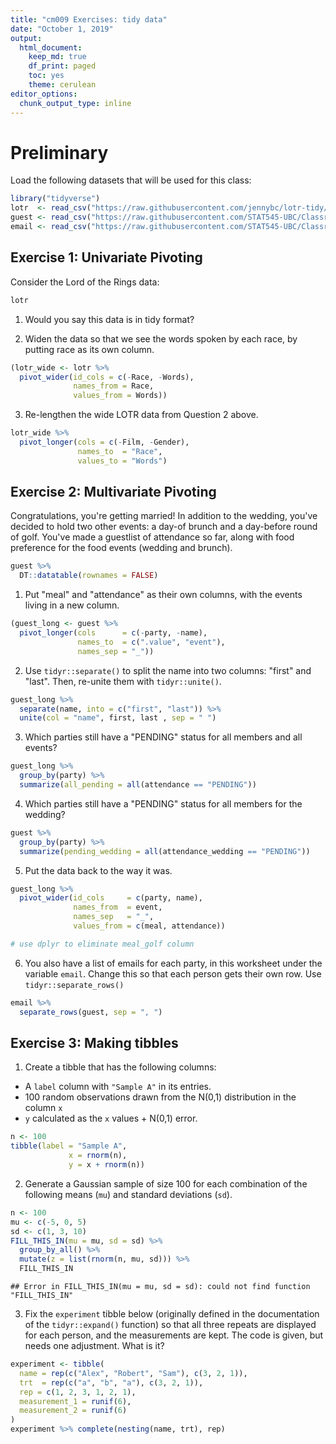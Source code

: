 ```yaml
---
title: "cm009 Exercises: tidy data"
date: "October 1, 2019"
output: 
  html_document:
    keep_md: true
    df_print: paged
    toc: yes
    theme: cerulean
editor_options: 
  chunk_output_type: inline
---
```

# Preliminary

Load the following datasets that will be used for this class:


```r
library("tidyverse")
lotr  <- read_csv("https://raw.githubusercontent.com/jennybc/lotr-tidy/master/data/lotr_tidy.csv")
guest <- read_csv("https://raw.githubusercontent.com/STAT545-UBC/Classroom/master/data/wedding/attend.csv")
email <- read_csv("https://raw.githubusercontent.com/STAT545-UBC/Classroom/master/data/wedding/emails.csv")
```

<!---The following chunk allows errors when knitting--->



## Exercise 1: Univariate Pivoting

Consider the Lord of the Rings data:


```r
lotr
```

<div data-pagedtable="false">
  <script data-pagedtable-source type="application/json">
{"columns":[{"label":["Film"],"name":[1],"type":["chr"],"align":["left"]},{"label":["Race"],"name":[2],"type":["chr"],"align":["left"]},{"label":["Gender"],"name":[3],"type":["chr"],"align":["left"]},{"label":["Words"],"name":[4],"type":["dbl"],"align":["right"]}],"data":[{"1":"The Fellowship Of The Ring","2":"Elf","3":"Female","4":"1229"},{"1":"The Fellowship Of The Ring","2":"Hobbit","3":"Female","4":"14"},{"1":"The Fellowship Of The Ring","2":"Man","3":"Female","4":"0"},{"1":"The Two Towers","2":"Elf","3":"Female","4":"331"},{"1":"The Two Towers","2":"Hobbit","3":"Female","4":"0"},{"1":"The Two Towers","2":"Man","3":"Female","4":"401"},{"1":"The Return Of The King","2":"Elf","3":"Female","4":"183"},{"1":"The Return Of The King","2":"Hobbit","3":"Female","4":"2"},{"1":"The Return Of The King","2":"Man","3":"Female","4":"268"},{"1":"The Fellowship Of The Ring","2":"Elf","3":"Male","4":"971"},{"1":"The Fellowship Of The Ring","2":"Hobbit","3":"Male","4":"3644"},{"1":"The Fellowship Of The Ring","2":"Man","3":"Male","4":"1995"},{"1":"The Two Towers","2":"Elf","3":"Male","4":"513"},{"1":"The Two Towers","2":"Hobbit","3":"Male","4":"2463"},{"1":"The Two Towers","2":"Man","3":"Male","4":"3589"},{"1":"The Return Of The King","2":"Elf","3":"Male","4":"510"},{"1":"The Return Of The King","2":"Hobbit","3":"Male","4":"2673"},{"1":"The Return Of The King","2":"Man","3":"Male","4":"2459"}],"options":{"columns":{"min":{},"max":[10]},"rows":{"min":[10],"max":[10]},"pages":{}}}
  </script>
</div>

1. Would you say this data is in tidy format?

2. Widen the data so that we see the words spoken by each race, by putting race as its own column.


```r
(lotr_wide <- lotr %>% 
  pivot_wider(id_cols = c(-Race, -Words), 
              names_from = Race, 
              values_from = Words))
```

<div data-pagedtable="false">
  <script data-pagedtable-source type="application/json">
{"columns":[{"label":["Film"],"name":[1],"type":["chr"],"align":["left"]},{"label":["Gender"],"name":[2],"type":["chr"],"align":["left"]},{"label":["Elf"],"name":[3],"type":["dbl"],"align":["right"]},{"label":["Hobbit"],"name":[4],"type":["dbl"],"align":["right"]},{"label":["Man"],"name":[5],"type":["dbl"],"align":["right"]}],"data":[{"1":"The Fellowship Of The Ring","2":"Female","3":"1229","4":"14","5":"0"},{"1":"The Two Towers","2":"Female","3":"331","4":"0","5":"401"},{"1":"The Return Of The King","2":"Female","3":"183","4":"2","5":"268"},{"1":"The Fellowship Of The Ring","2":"Male","3":"971","4":"3644","5":"1995"},{"1":"The Two Towers","2":"Male","3":"513","4":"2463","5":"3589"},{"1":"The Return Of The King","2":"Male","3":"510","4":"2673","5":"2459"}],"options":{"columns":{"min":{},"max":[10]},"rows":{"min":[10],"max":[10]},"pages":{}}}
  </script>
</div>

3. Re-lengthen the wide LOTR data from Question 2 above.


```r
lotr_wide %>% 
  pivot_longer(cols = c(-Film, -Gender), 
               names_to  = "Race", 
               values_to = "Words")
```

<div data-pagedtable="false">
  <script data-pagedtable-source type="application/json">
{"columns":[{"label":["Film"],"name":[1],"type":["chr"],"align":["left"]},{"label":["Gender"],"name":[2],"type":["chr"],"align":["left"]},{"label":["Race"],"name":[3],"type":["chr"],"align":["left"]},{"label":["Words"],"name":[4],"type":["dbl"],"align":["right"]}],"data":[{"1":"The Fellowship Of The Ring","2":"Female","3":"Elf","4":"1229"},{"1":"The Fellowship Of The Ring","2":"Female","3":"Hobbit","4":"14"},{"1":"The Fellowship Of The Ring","2":"Female","3":"Man","4":"0"},{"1":"The Two Towers","2":"Female","3":"Elf","4":"331"},{"1":"The Two Towers","2":"Female","3":"Hobbit","4":"0"},{"1":"The Two Towers","2":"Female","3":"Man","4":"401"},{"1":"The Return Of The King","2":"Female","3":"Elf","4":"183"},{"1":"The Return Of The King","2":"Female","3":"Hobbit","4":"2"},{"1":"The Return Of The King","2":"Female","3":"Man","4":"268"},{"1":"The Fellowship Of The Ring","2":"Male","3":"Elf","4":"971"},{"1":"The Fellowship Of The Ring","2":"Male","3":"Hobbit","4":"3644"},{"1":"The Fellowship Of The Ring","2":"Male","3":"Man","4":"1995"},{"1":"The Two Towers","2":"Male","3":"Elf","4":"513"},{"1":"The Two Towers","2":"Male","3":"Hobbit","4":"2463"},{"1":"The Two Towers","2":"Male","3":"Man","4":"3589"},{"1":"The Return Of The King","2":"Male","3":"Elf","4":"510"},{"1":"The Return Of The King","2":"Male","3":"Hobbit","4":"2673"},{"1":"The Return Of The King","2":"Male","3":"Man","4":"2459"}],"options":{"columns":{"min":{},"max":[10]},"rows":{"min":[10],"max":[10]},"pages":{}}}
  </script>
</div>

## Exercise 2: Multivariate Pivoting

Congratulations, you're getting married! In addition to the wedding, you've decided to hold two other events: a day-of brunch and a day-before round of golf.  You've made a guestlist of attendance so far, along with food preference for the food events (wedding and brunch).


```r
guest %>% 
  DT::datatable(rownames = FALSE)
```

<!--html_preserve--><div id="htmlwidget-bc8a6262ddb1f49b7c68" style="width:100%;height:auto;" class="datatables html-widget"></div>
<script type="application/json" data-for="htmlwidget-bc8a6262ddb1f49b7c68">{"x":{"filter":"none","data":[[1,1,1,1,2,2,3,4,5,5,5,6,6,7,7,8,9,10,11,12,12,12,12,12,13,13,14,14,15,15],["Sommer Medrano","Phillip Medrano","Blanka Medrano","Emaan Medrano","Blair Park","Nigel Webb","Sinead English","Ayra Marks","Atlanta Connolly","Denzel Connolly","Chanelle Shah","Jolene Welsh","Hayley Booker","Amayah Sanford","Erika Foley","Ciaron Acosta","Diana Stuart","Cosmo Dunkley","Cai Mcdaniel","Daisy-May Caldwell","Martin Caldwell","Violet Caldwell","Nazifa Caldwell","Eric Caldwell","Rosanna Bird","Kurtis Frost","Huma Stokes","Samuel Rutledge","Eddison Collier","Stewart Nicholls"],["PENDING","vegetarian","chicken","PENDING","chicken",null,"PENDING","vegetarian","PENDING","fish","chicken",null,"vegetarian",null,"PENDING","PENDING","vegetarian","PENDING","fish","chicken","PENDING","PENDING","chicken","chicken","vegetarian","PENDING",null,"chicken","PENDING","chicken"],["PENDING","Menu C","Menu A","PENDING","Menu C",null,"PENDING","Menu B","PENDING","Menu B","Menu C",null,"Menu C","PENDING","PENDING","Menu A","Menu C","PENDING","Menu C","Menu B","PENDING","PENDING","PENDING","Menu B","Menu C","PENDING",null,"Menu C","PENDING","Menu B"],["PENDING","CONFIRMED","CONFIRMED","PENDING","CONFIRMED","CANCELLED","PENDING","PENDING","PENDING","CONFIRMED","CONFIRMED","CANCELLED","CONFIRMED","CANCELLED","PENDING","PENDING","CONFIRMED","PENDING","CONFIRMED","CONFIRMED","PENDING","PENDING","PENDING","CONFIRMED","CONFIRMED","PENDING","CANCELLED","CONFIRMED","PENDING","CONFIRMED"],["PENDING","CONFIRMED","CONFIRMED","PENDING","CONFIRMED","CANCELLED","PENDING","PENDING","PENDING","CONFIRMED","CONFIRMED","CANCELLED","CONFIRMED","PENDING","PENDING","PENDING","CONFIRMED","PENDING","CONFIRMED","CONFIRMED","PENDING","PENDING","PENDING","CONFIRMED","CONFIRMED","PENDING","CANCELLED","CONFIRMED","PENDING","CONFIRMED"],["PENDING","CONFIRMED","CONFIRMED","PENDING","CONFIRMED","CANCELLED","PENDING","PENDING","PENDING","CONFIRMED","CONFIRMED","CANCELLED","CONFIRMED","PENDING","PENDING","PENDING","CONFIRMED","PENDING","CONFIRMED","CONFIRMED","PENDING","PENDING","PENDING","CONFIRMED","CONFIRMED","PENDING","CANCELLED","CONFIRMED","PENDING","CONFIRMED"]],"container":"<table class=\"display\">\n  <thead>\n    <tr>\n      <th>party<\/th>\n      <th>name<\/th>\n      <th>meal_wedding<\/th>\n      <th>meal_brunch<\/th>\n      <th>attendance_wedding<\/th>\n      <th>attendance_brunch<\/th>\n      <th>attendance_golf<\/th>\n    <\/tr>\n  <\/thead>\n<\/table>","options":{"columnDefs":[{"className":"dt-right","targets":0}],"order":[],"autoWidth":false,"orderClasses":false}},"evals":[],"jsHooks":[]}</script><!--/html_preserve-->

1. Put "meal" and "attendance" as their own columns, with the events living in a new column.


```r
(guest_long <- guest %>% 
  pivot_longer(cols      = c(-party, -name), 
               names_to  = c(".value", "event"),
               names_sep = "_"))
```

<div data-pagedtable="false">
  <script data-pagedtable-source type="application/json">
{"columns":[{"label":["party"],"name":[1],"type":["dbl"],"align":["right"]},{"label":["name"],"name":[2],"type":["chr"],"align":["left"]},{"label":["event"],"name":[3],"type":["chr"],"align":["left"]},{"label":["meal"],"name":[4],"type":["chr"],"align":["left"]},{"label":["attendance"],"name":[5],"type":["chr"],"align":["left"]}],"data":[{"1":"1","2":"Sommer Medrano","3":"wedding","4":"PENDING","5":"PENDING"},{"1":"1","2":"Sommer Medrano","3":"brunch","4":"PENDING","5":"PENDING"},{"1":"1","2":"Sommer Medrano","3":"golf","4":"NA","5":"PENDING"},{"1":"1","2":"Phillip Medrano","3":"wedding","4":"vegetarian","5":"CONFIRMED"},{"1":"1","2":"Phillip Medrano","3":"brunch","4":"Menu C","5":"CONFIRMED"},{"1":"1","2":"Phillip Medrano","3":"golf","4":"NA","5":"CONFIRMED"},{"1":"1","2":"Blanka Medrano","3":"wedding","4":"chicken","5":"CONFIRMED"},{"1":"1","2":"Blanka Medrano","3":"brunch","4":"Menu A","5":"CONFIRMED"},{"1":"1","2":"Blanka Medrano","3":"golf","4":"NA","5":"CONFIRMED"},{"1":"1","2":"Emaan Medrano","3":"wedding","4":"PENDING","5":"PENDING"},{"1":"1","2":"Emaan Medrano","3":"brunch","4":"PENDING","5":"PENDING"},{"1":"1","2":"Emaan Medrano","3":"golf","4":"NA","5":"PENDING"},{"1":"2","2":"Blair Park","3":"wedding","4":"chicken","5":"CONFIRMED"},{"1":"2","2":"Blair Park","3":"brunch","4":"Menu C","5":"CONFIRMED"},{"1":"2","2":"Blair Park","3":"golf","4":"NA","5":"CONFIRMED"},{"1":"2","2":"Nigel Webb","3":"wedding","4":"NA","5":"CANCELLED"},{"1":"2","2":"Nigel Webb","3":"brunch","4":"NA","5":"CANCELLED"},{"1":"2","2":"Nigel Webb","3":"golf","4":"NA","5":"CANCELLED"},{"1":"3","2":"Sinead English","3":"wedding","4":"PENDING","5":"PENDING"},{"1":"3","2":"Sinead English","3":"brunch","4":"PENDING","5":"PENDING"},{"1":"3","2":"Sinead English","3":"golf","4":"NA","5":"PENDING"},{"1":"4","2":"Ayra Marks","3":"wedding","4":"vegetarian","5":"PENDING"},{"1":"4","2":"Ayra Marks","3":"brunch","4":"Menu B","5":"PENDING"},{"1":"4","2":"Ayra Marks","3":"golf","4":"NA","5":"PENDING"},{"1":"5","2":"Atlanta Connolly","3":"wedding","4":"PENDING","5":"PENDING"},{"1":"5","2":"Atlanta Connolly","3":"brunch","4":"PENDING","5":"PENDING"},{"1":"5","2":"Atlanta Connolly","3":"golf","4":"NA","5":"PENDING"},{"1":"5","2":"Denzel Connolly","3":"wedding","4":"fish","5":"CONFIRMED"},{"1":"5","2":"Denzel Connolly","3":"brunch","4":"Menu B","5":"CONFIRMED"},{"1":"5","2":"Denzel Connolly","3":"golf","4":"NA","5":"CONFIRMED"},{"1":"5","2":"Chanelle Shah","3":"wedding","4":"chicken","5":"CONFIRMED"},{"1":"5","2":"Chanelle Shah","3":"brunch","4":"Menu C","5":"CONFIRMED"},{"1":"5","2":"Chanelle Shah","3":"golf","4":"NA","5":"CONFIRMED"},{"1":"6","2":"Jolene Welsh","3":"wedding","4":"NA","5":"CANCELLED"},{"1":"6","2":"Jolene Welsh","3":"brunch","4":"NA","5":"CANCELLED"},{"1":"6","2":"Jolene Welsh","3":"golf","4":"NA","5":"CANCELLED"},{"1":"6","2":"Hayley Booker","3":"wedding","4":"vegetarian","5":"CONFIRMED"},{"1":"6","2":"Hayley Booker","3":"brunch","4":"Menu C","5":"CONFIRMED"},{"1":"6","2":"Hayley Booker","3":"golf","4":"NA","5":"CONFIRMED"},{"1":"7","2":"Amayah Sanford","3":"wedding","4":"NA","5":"CANCELLED"},{"1":"7","2":"Amayah Sanford","3":"brunch","4":"PENDING","5":"PENDING"},{"1":"7","2":"Amayah Sanford","3":"golf","4":"NA","5":"PENDING"},{"1":"7","2":"Erika Foley","3":"wedding","4":"PENDING","5":"PENDING"},{"1":"7","2":"Erika Foley","3":"brunch","4":"PENDING","5":"PENDING"},{"1":"7","2":"Erika Foley","3":"golf","4":"NA","5":"PENDING"},{"1":"8","2":"Ciaron Acosta","3":"wedding","4":"PENDING","5":"PENDING"},{"1":"8","2":"Ciaron Acosta","3":"brunch","4":"Menu A","5":"PENDING"},{"1":"8","2":"Ciaron Acosta","3":"golf","4":"NA","5":"PENDING"},{"1":"9","2":"Diana Stuart","3":"wedding","4":"vegetarian","5":"CONFIRMED"},{"1":"9","2":"Diana Stuart","3":"brunch","4":"Menu C","5":"CONFIRMED"},{"1":"9","2":"Diana Stuart","3":"golf","4":"NA","5":"CONFIRMED"},{"1":"10","2":"Cosmo Dunkley","3":"wedding","4":"PENDING","5":"PENDING"},{"1":"10","2":"Cosmo Dunkley","3":"brunch","4":"PENDING","5":"PENDING"},{"1":"10","2":"Cosmo Dunkley","3":"golf","4":"NA","5":"PENDING"},{"1":"11","2":"Cai Mcdaniel","3":"wedding","4":"fish","5":"CONFIRMED"},{"1":"11","2":"Cai Mcdaniel","3":"brunch","4":"Menu C","5":"CONFIRMED"},{"1":"11","2":"Cai Mcdaniel","3":"golf","4":"NA","5":"CONFIRMED"},{"1":"12","2":"Daisy-May Caldwell","3":"wedding","4":"chicken","5":"CONFIRMED"},{"1":"12","2":"Daisy-May Caldwell","3":"brunch","4":"Menu B","5":"CONFIRMED"},{"1":"12","2":"Daisy-May Caldwell","3":"golf","4":"NA","5":"CONFIRMED"},{"1":"12","2":"Martin Caldwell","3":"wedding","4":"PENDING","5":"PENDING"},{"1":"12","2":"Martin Caldwell","3":"brunch","4":"PENDING","5":"PENDING"},{"1":"12","2":"Martin Caldwell","3":"golf","4":"NA","5":"PENDING"},{"1":"12","2":"Violet Caldwell","3":"wedding","4":"PENDING","5":"PENDING"},{"1":"12","2":"Violet Caldwell","3":"brunch","4":"PENDING","5":"PENDING"},{"1":"12","2":"Violet Caldwell","3":"golf","4":"NA","5":"PENDING"},{"1":"12","2":"Nazifa Caldwell","3":"wedding","4":"chicken","5":"PENDING"},{"1":"12","2":"Nazifa Caldwell","3":"brunch","4":"PENDING","5":"PENDING"},{"1":"12","2":"Nazifa Caldwell","3":"golf","4":"NA","5":"PENDING"},{"1":"12","2":"Eric Caldwell","3":"wedding","4":"chicken","5":"CONFIRMED"},{"1":"12","2":"Eric Caldwell","3":"brunch","4":"Menu B","5":"CONFIRMED"},{"1":"12","2":"Eric Caldwell","3":"golf","4":"NA","5":"CONFIRMED"},{"1":"13","2":"Rosanna Bird","3":"wedding","4":"vegetarian","5":"CONFIRMED"},{"1":"13","2":"Rosanna Bird","3":"brunch","4":"Menu C","5":"CONFIRMED"},{"1":"13","2":"Rosanna Bird","3":"golf","4":"NA","5":"CONFIRMED"},{"1":"13","2":"Kurtis Frost","3":"wedding","4":"PENDING","5":"PENDING"},{"1":"13","2":"Kurtis Frost","3":"brunch","4":"PENDING","5":"PENDING"},{"1":"13","2":"Kurtis Frost","3":"golf","4":"NA","5":"PENDING"},{"1":"14","2":"Huma Stokes","3":"wedding","4":"NA","5":"CANCELLED"},{"1":"14","2":"Huma Stokes","3":"brunch","4":"NA","5":"CANCELLED"},{"1":"14","2":"Huma Stokes","3":"golf","4":"NA","5":"CANCELLED"},{"1":"14","2":"Samuel Rutledge","3":"wedding","4":"chicken","5":"CONFIRMED"},{"1":"14","2":"Samuel Rutledge","3":"brunch","4":"Menu C","5":"CONFIRMED"},{"1":"14","2":"Samuel Rutledge","3":"golf","4":"NA","5":"CONFIRMED"},{"1":"15","2":"Eddison Collier","3":"wedding","4":"PENDING","5":"PENDING"},{"1":"15","2":"Eddison Collier","3":"brunch","4":"PENDING","5":"PENDING"},{"1":"15","2":"Eddison Collier","3":"golf","4":"NA","5":"PENDING"},{"1":"15","2":"Stewart Nicholls","3":"wedding","4":"chicken","5":"CONFIRMED"},{"1":"15","2":"Stewart Nicholls","3":"brunch","4":"Menu B","5":"CONFIRMED"},{"1":"15","2":"Stewart Nicholls","3":"golf","4":"NA","5":"CONFIRMED"}],"options":{"columns":{"min":{},"max":[10]},"rows":{"min":[10],"max":[10]},"pages":{}}}
  </script>
</div>

2. Use `tidyr::separate()` to split the name into two columns: "first" and "last". Then, re-unite them with `tidyr::unite()`.


```r
guest_long %>% 
  separate(name, into = c("first", "last")) %>%
  unite(col = "name", first, last , sep = " ")
```

<div data-pagedtable="false">
  <script data-pagedtable-source type="application/json">
{"columns":[{"label":["party"],"name":[1],"type":["dbl"],"align":["right"]},{"label":["name"],"name":[2],"type":["chr"],"align":["left"]},{"label":["event"],"name":[3],"type":["chr"],"align":["left"]},{"label":["meal"],"name":[4],"type":["chr"],"align":["left"]},{"label":["attendance"],"name":[5],"type":["chr"],"align":["left"]}],"data":[{"1":"1","2":"Sommer Medrano","3":"wedding","4":"PENDING","5":"PENDING"},{"1":"1","2":"Sommer Medrano","3":"brunch","4":"PENDING","5":"PENDING"},{"1":"1","2":"Sommer Medrano","3":"golf","4":"NA","5":"PENDING"},{"1":"1","2":"Phillip Medrano","3":"wedding","4":"vegetarian","5":"CONFIRMED"},{"1":"1","2":"Phillip Medrano","3":"brunch","4":"Menu C","5":"CONFIRMED"},{"1":"1","2":"Phillip Medrano","3":"golf","4":"NA","5":"CONFIRMED"},{"1":"1","2":"Blanka Medrano","3":"wedding","4":"chicken","5":"CONFIRMED"},{"1":"1","2":"Blanka Medrano","3":"brunch","4":"Menu A","5":"CONFIRMED"},{"1":"1","2":"Blanka Medrano","3":"golf","4":"NA","5":"CONFIRMED"},{"1":"1","2":"Emaan Medrano","3":"wedding","4":"PENDING","5":"PENDING"},{"1":"1","2":"Emaan Medrano","3":"brunch","4":"PENDING","5":"PENDING"},{"1":"1","2":"Emaan Medrano","3":"golf","4":"NA","5":"PENDING"},{"1":"2","2":"Blair Park","3":"wedding","4":"chicken","5":"CONFIRMED"},{"1":"2","2":"Blair Park","3":"brunch","4":"Menu C","5":"CONFIRMED"},{"1":"2","2":"Blair Park","3":"golf","4":"NA","5":"CONFIRMED"},{"1":"2","2":"Nigel Webb","3":"wedding","4":"NA","5":"CANCELLED"},{"1":"2","2":"Nigel Webb","3":"brunch","4":"NA","5":"CANCELLED"},{"1":"2","2":"Nigel Webb","3":"golf","4":"NA","5":"CANCELLED"},{"1":"3","2":"Sinead English","3":"wedding","4":"PENDING","5":"PENDING"},{"1":"3","2":"Sinead English","3":"brunch","4":"PENDING","5":"PENDING"},{"1":"3","2":"Sinead English","3":"golf","4":"NA","5":"PENDING"},{"1":"4","2":"Ayra Marks","3":"wedding","4":"vegetarian","5":"PENDING"},{"1":"4","2":"Ayra Marks","3":"brunch","4":"Menu B","5":"PENDING"},{"1":"4","2":"Ayra Marks","3":"golf","4":"NA","5":"PENDING"},{"1":"5","2":"Atlanta Connolly","3":"wedding","4":"PENDING","5":"PENDING"},{"1":"5","2":"Atlanta Connolly","3":"brunch","4":"PENDING","5":"PENDING"},{"1":"5","2":"Atlanta Connolly","3":"golf","4":"NA","5":"PENDING"},{"1":"5","2":"Denzel Connolly","3":"wedding","4":"fish","5":"CONFIRMED"},{"1":"5","2":"Denzel Connolly","3":"brunch","4":"Menu B","5":"CONFIRMED"},{"1":"5","2":"Denzel Connolly","3":"golf","4":"NA","5":"CONFIRMED"},{"1":"5","2":"Chanelle Shah","3":"wedding","4":"chicken","5":"CONFIRMED"},{"1":"5","2":"Chanelle Shah","3":"brunch","4":"Menu C","5":"CONFIRMED"},{"1":"5","2":"Chanelle Shah","3":"golf","4":"NA","5":"CONFIRMED"},{"1":"6","2":"Jolene Welsh","3":"wedding","4":"NA","5":"CANCELLED"},{"1":"6","2":"Jolene Welsh","3":"brunch","4":"NA","5":"CANCELLED"},{"1":"6","2":"Jolene Welsh","3":"golf","4":"NA","5":"CANCELLED"},{"1":"6","2":"Hayley Booker","3":"wedding","4":"vegetarian","5":"CONFIRMED"},{"1":"6","2":"Hayley Booker","3":"brunch","4":"Menu C","5":"CONFIRMED"},{"1":"6","2":"Hayley Booker","3":"golf","4":"NA","5":"CONFIRMED"},{"1":"7","2":"Amayah Sanford","3":"wedding","4":"NA","5":"CANCELLED"},{"1":"7","2":"Amayah Sanford","3":"brunch","4":"PENDING","5":"PENDING"},{"1":"7","2":"Amayah Sanford","3":"golf","4":"NA","5":"PENDING"},{"1":"7","2":"Erika Foley","3":"wedding","4":"PENDING","5":"PENDING"},{"1":"7","2":"Erika Foley","3":"brunch","4":"PENDING","5":"PENDING"},{"1":"7","2":"Erika Foley","3":"golf","4":"NA","5":"PENDING"},{"1":"8","2":"Ciaron Acosta","3":"wedding","4":"PENDING","5":"PENDING"},{"1":"8","2":"Ciaron Acosta","3":"brunch","4":"Menu A","5":"PENDING"},{"1":"8","2":"Ciaron Acosta","3":"golf","4":"NA","5":"PENDING"},{"1":"9","2":"Diana Stuart","3":"wedding","4":"vegetarian","5":"CONFIRMED"},{"1":"9","2":"Diana Stuart","3":"brunch","4":"Menu C","5":"CONFIRMED"},{"1":"9","2":"Diana Stuart","3":"golf","4":"NA","5":"CONFIRMED"},{"1":"10","2":"Cosmo Dunkley","3":"wedding","4":"PENDING","5":"PENDING"},{"1":"10","2":"Cosmo Dunkley","3":"brunch","4":"PENDING","5":"PENDING"},{"1":"10","2":"Cosmo Dunkley","3":"golf","4":"NA","5":"PENDING"},{"1":"11","2":"Cai Mcdaniel","3":"wedding","4":"fish","5":"CONFIRMED"},{"1":"11","2":"Cai Mcdaniel","3":"brunch","4":"Menu C","5":"CONFIRMED"},{"1":"11","2":"Cai Mcdaniel","3":"golf","4":"NA","5":"CONFIRMED"},{"1":"12","2":"Daisy May","3":"wedding","4":"chicken","5":"CONFIRMED"},{"1":"12","2":"Daisy May","3":"brunch","4":"Menu B","5":"CONFIRMED"},{"1":"12","2":"Daisy May","3":"golf","4":"NA","5":"CONFIRMED"},{"1":"12","2":"Martin Caldwell","3":"wedding","4":"PENDING","5":"PENDING"},{"1":"12","2":"Martin Caldwell","3":"brunch","4":"PENDING","5":"PENDING"},{"1":"12","2":"Martin Caldwell","3":"golf","4":"NA","5":"PENDING"},{"1":"12","2":"Violet Caldwell","3":"wedding","4":"PENDING","5":"PENDING"},{"1":"12","2":"Violet Caldwell","3":"brunch","4":"PENDING","5":"PENDING"},{"1":"12","2":"Violet Caldwell","3":"golf","4":"NA","5":"PENDING"},{"1":"12","2":"Nazifa Caldwell","3":"wedding","4":"chicken","5":"PENDING"},{"1":"12","2":"Nazifa Caldwell","3":"brunch","4":"PENDING","5":"PENDING"},{"1":"12","2":"Nazifa Caldwell","3":"golf","4":"NA","5":"PENDING"},{"1":"12","2":"Eric Caldwell","3":"wedding","4":"chicken","5":"CONFIRMED"},{"1":"12","2":"Eric Caldwell","3":"brunch","4":"Menu B","5":"CONFIRMED"},{"1":"12","2":"Eric Caldwell","3":"golf","4":"NA","5":"CONFIRMED"},{"1":"13","2":"Rosanna Bird","3":"wedding","4":"vegetarian","5":"CONFIRMED"},{"1":"13","2":"Rosanna Bird","3":"brunch","4":"Menu C","5":"CONFIRMED"},{"1":"13","2":"Rosanna Bird","3":"golf","4":"NA","5":"CONFIRMED"},{"1":"13","2":"Kurtis Frost","3":"wedding","4":"PENDING","5":"PENDING"},{"1":"13","2":"Kurtis Frost","3":"brunch","4":"PENDING","5":"PENDING"},{"1":"13","2":"Kurtis Frost","3":"golf","4":"NA","5":"PENDING"},{"1":"14","2":"Huma Stokes","3":"wedding","4":"NA","5":"CANCELLED"},{"1":"14","2":"Huma Stokes","3":"brunch","4":"NA","5":"CANCELLED"},{"1":"14","2":"Huma Stokes","3":"golf","4":"NA","5":"CANCELLED"},{"1":"14","2":"Samuel Rutledge","3":"wedding","4":"chicken","5":"CONFIRMED"},{"1":"14","2":"Samuel Rutledge","3":"brunch","4":"Menu C","5":"CONFIRMED"},{"1":"14","2":"Samuel Rutledge","3":"golf","4":"NA","5":"CONFIRMED"},{"1":"15","2":"Eddison Collier","3":"wedding","4":"PENDING","5":"PENDING"},{"1":"15","2":"Eddison Collier","3":"brunch","4":"PENDING","5":"PENDING"},{"1":"15","2":"Eddison Collier","3":"golf","4":"NA","5":"PENDING"},{"1":"15","2":"Stewart Nicholls","3":"wedding","4":"chicken","5":"CONFIRMED"},{"1":"15","2":"Stewart Nicholls","3":"brunch","4":"Menu B","5":"CONFIRMED"},{"1":"15","2":"Stewart Nicholls","3":"golf","4":"NA","5":"CONFIRMED"}],"options":{"columns":{"min":{},"max":[10]},"rows":{"min":[10],"max":[10]},"pages":{}}}
  </script>
</div>

3. Which parties still have a "PENDING" status for all members and all events?


```r
guest_long %>% 
  group_by(party) %>% 
  summarize(all_pending = all(attendance == "PENDING"))
```

<div data-pagedtable="false">
  <script data-pagedtable-source type="application/json">
{"columns":[{"label":["party"],"name":[1],"type":["dbl"],"align":["right"]},{"label":["all_pending"],"name":[2],"type":["lgl"],"align":["right"]}],"data":[{"1":"1","2":"FALSE"},{"1":"2","2":"FALSE"},{"1":"3","2":"TRUE"},{"1":"4","2":"TRUE"},{"1":"5","2":"FALSE"},{"1":"6","2":"FALSE"},{"1":"7","2":"FALSE"},{"1":"8","2":"TRUE"},{"1":"9","2":"FALSE"},{"1":"10","2":"TRUE"},{"1":"11","2":"FALSE"},{"1":"12","2":"FALSE"},{"1":"13","2":"FALSE"},{"1":"14","2":"FALSE"},{"1":"15","2":"FALSE"}],"options":{"columns":{"min":{},"max":[10]},"rows":{"min":[10],"max":[10]},"pages":{}}}
  </script>
</div>

4. Which parties still have a "PENDING" status for all members for the wedding?


```r
guest %>% 
  group_by(party) %>% 
  summarize(pending_wedding = all(attendance_wedding == "PENDING"))
```

<div data-pagedtable="false">
  <script data-pagedtable-source type="application/json">
{"columns":[{"label":["party"],"name":[1],"type":["dbl"],"align":["right"]},{"label":["pending_wedding"],"name":[2],"type":["lgl"],"align":["right"]}],"data":[{"1":"1","2":"FALSE"},{"1":"2","2":"FALSE"},{"1":"3","2":"TRUE"},{"1":"4","2":"TRUE"},{"1":"5","2":"FALSE"},{"1":"6","2":"FALSE"},{"1":"7","2":"FALSE"},{"1":"8","2":"TRUE"},{"1":"9","2":"FALSE"},{"1":"10","2":"TRUE"},{"1":"11","2":"FALSE"},{"1":"12","2":"FALSE"},{"1":"13","2":"FALSE"},{"1":"14","2":"FALSE"},{"1":"15","2":"FALSE"}],"options":{"columns":{"min":{},"max":[10]},"rows":{"min":[10],"max":[10]},"pages":{}}}
  </script>
</div>


5. Put the data back to the way it was.


```r
guest_long %>% 
  pivot_wider(id_cols     = c(party, name), 
              names_from  = event, 
              names_sep   = "_", 
              values_from = c(meal, attendance))
```

<div data-pagedtable="false">
  <script data-pagedtable-source type="application/json">
{"columns":[{"label":["party"],"name":[1],"type":["dbl"],"align":["right"]},{"label":["name"],"name":[2],"type":["chr"],"align":["left"]},{"label":["meal_wedding"],"name":[3],"type":["chr"],"align":["left"]},{"label":["meal_brunch"],"name":[4],"type":["chr"],"align":["left"]},{"label":["meal_golf"],"name":[5],"type":["chr"],"align":["left"]},{"label":["attendance_wedding"],"name":[6],"type":["chr"],"align":["left"]},{"label":["attendance_brunch"],"name":[7],"type":["chr"],"align":["left"]},{"label":["attendance_golf"],"name":[8],"type":["chr"],"align":["left"]}],"data":[{"1":"1","2":"Sommer Medrano","3":"PENDING","4":"PENDING","5":"NA","6":"PENDING","7":"PENDING","8":"PENDING"},{"1":"1","2":"Phillip Medrano","3":"vegetarian","4":"Menu C","5":"NA","6":"CONFIRMED","7":"CONFIRMED","8":"CONFIRMED"},{"1":"1","2":"Blanka Medrano","3":"chicken","4":"Menu A","5":"NA","6":"CONFIRMED","7":"CONFIRMED","8":"CONFIRMED"},{"1":"1","2":"Emaan Medrano","3":"PENDING","4":"PENDING","5":"NA","6":"PENDING","7":"PENDING","8":"PENDING"},{"1":"2","2":"Blair Park","3":"chicken","4":"Menu C","5":"NA","6":"CONFIRMED","7":"CONFIRMED","8":"CONFIRMED"},{"1":"2","2":"Nigel Webb","3":"NA","4":"NA","5":"NA","6":"CANCELLED","7":"CANCELLED","8":"CANCELLED"},{"1":"3","2":"Sinead English","3":"PENDING","4":"PENDING","5":"NA","6":"PENDING","7":"PENDING","8":"PENDING"},{"1":"4","2":"Ayra Marks","3":"vegetarian","4":"Menu B","5":"NA","6":"PENDING","7":"PENDING","8":"PENDING"},{"1":"5","2":"Atlanta Connolly","3":"PENDING","4":"PENDING","5":"NA","6":"PENDING","7":"PENDING","8":"PENDING"},{"1":"5","2":"Denzel Connolly","3":"fish","4":"Menu B","5":"NA","6":"CONFIRMED","7":"CONFIRMED","8":"CONFIRMED"},{"1":"5","2":"Chanelle Shah","3":"chicken","4":"Menu C","5":"NA","6":"CONFIRMED","7":"CONFIRMED","8":"CONFIRMED"},{"1":"6","2":"Jolene Welsh","3":"NA","4":"NA","5":"NA","6":"CANCELLED","7":"CANCELLED","8":"CANCELLED"},{"1":"6","2":"Hayley Booker","3":"vegetarian","4":"Menu C","5":"NA","6":"CONFIRMED","7":"CONFIRMED","8":"CONFIRMED"},{"1":"7","2":"Amayah Sanford","3":"NA","4":"PENDING","5":"NA","6":"CANCELLED","7":"PENDING","8":"PENDING"},{"1":"7","2":"Erika Foley","3":"PENDING","4":"PENDING","5":"NA","6":"PENDING","7":"PENDING","8":"PENDING"},{"1":"8","2":"Ciaron Acosta","3":"PENDING","4":"Menu A","5":"NA","6":"PENDING","7":"PENDING","8":"PENDING"},{"1":"9","2":"Diana Stuart","3":"vegetarian","4":"Menu C","5":"NA","6":"CONFIRMED","7":"CONFIRMED","8":"CONFIRMED"},{"1":"10","2":"Cosmo Dunkley","3":"PENDING","4":"PENDING","5":"NA","6":"PENDING","7":"PENDING","8":"PENDING"},{"1":"11","2":"Cai Mcdaniel","3":"fish","4":"Menu C","5":"NA","6":"CONFIRMED","7":"CONFIRMED","8":"CONFIRMED"},{"1":"12","2":"Daisy-May Caldwell","3":"chicken","4":"Menu B","5":"NA","6":"CONFIRMED","7":"CONFIRMED","8":"CONFIRMED"},{"1":"12","2":"Martin Caldwell","3":"PENDING","4":"PENDING","5":"NA","6":"PENDING","7":"PENDING","8":"PENDING"},{"1":"12","2":"Violet Caldwell","3":"PENDING","4":"PENDING","5":"NA","6":"PENDING","7":"PENDING","8":"PENDING"},{"1":"12","2":"Nazifa Caldwell","3":"chicken","4":"PENDING","5":"NA","6":"PENDING","7":"PENDING","8":"PENDING"},{"1":"12","2":"Eric Caldwell","3":"chicken","4":"Menu B","5":"NA","6":"CONFIRMED","7":"CONFIRMED","8":"CONFIRMED"},{"1":"13","2":"Rosanna Bird","3":"vegetarian","4":"Menu C","5":"NA","6":"CONFIRMED","7":"CONFIRMED","8":"CONFIRMED"},{"1":"13","2":"Kurtis Frost","3":"PENDING","4":"PENDING","5":"NA","6":"PENDING","7":"PENDING","8":"PENDING"},{"1":"14","2":"Huma Stokes","3":"NA","4":"NA","5":"NA","6":"CANCELLED","7":"CANCELLED","8":"CANCELLED"},{"1":"14","2":"Samuel Rutledge","3":"chicken","4":"Menu C","5":"NA","6":"CONFIRMED","7":"CONFIRMED","8":"CONFIRMED"},{"1":"15","2":"Eddison Collier","3":"PENDING","4":"PENDING","5":"NA","6":"PENDING","7":"PENDING","8":"PENDING"},{"1":"15","2":"Stewart Nicholls","3":"chicken","4":"Menu B","5":"NA","6":"CONFIRMED","7":"CONFIRMED","8":"CONFIRMED"}],"options":{"columns":{"min":{},"max":[10]},"rows":{"min":[10],"max":[10]},"pages":{}}}
  </script>
</div>

```r
# use dplyr to eliminate meal_golf column
```

6. You also have a list of emails for each party, in this worksheet under the variable `email`. Change this so that each person gets their own row. Use `tidyr::separate_rows()`


```r
email %>% 
  separate_rows(guest, sep = ", ")
```

<div data-pagedtable="false">
  <script data-pagedtable-source type="application/json">
{"columns":[{"label":["guest"],"name":[1],"type":["chr"],"align":["left"]},{"label":["email"],"name":[2],"type":["chr"],"align":["left"]}],"data":[{"1":"Sommer Medrano","2":"sommm@gmail.com"},{"1":"Phillip Medrano","2":"sommm@gmail.com"},{"1":"Blanka Medrano","2":"sommm@gmail.com"},{"1":"Emaan Medrano","2":"sommm@gmail.com"},{"1":"Blair Park","2":"bpark@gmail.com"},{"1":"Nigel Webb","2":"bpark@gmail.com"},{"1":"Sinead English","2":"singlish@hotmail.ca"},{"1":"Ayra Marks","2":"marksa42@gmail.com"},{"1":"Jolene Welsh","2":"jw1987@hotmail.com"},{"1":"Hayley Booker","2":"jw1987@hotmail.com"},{"1":"Amayah Sanford","2":"erikaaaaaa@gmail.com"},{"1":"Erika Foley","2":"erikaaaaaa@gmail.com"},{"1":"Ciaron Acosta","2":"shining_ciaron@gmail.com"},{"1":"Diana Stuart","2":"doodledianastu@gmail.com"},{"1":"Daisy-May Caldwell","2":"caldwellfamily5212@gmail.com"},{"1":"Martin Caldwell","2":"caldwellfamily5212@gmail.com"},{"1":"Violet Caldwell","2":"caldwellfamily5212@gmail.com"},{"1":"Nazifa Caldwell","2":"caldwellfamily5212@gmail.com"},{"1":"Eric Caldwell","2":"caldwellfamily5212@gmail.com"},{"1":"Rosanna Bird","2":"rosy1987b@gmail.com"},{"1":"Kurtis Frost","2":"rosy1987b@gmail.com"},{"1":"Huma Stokes","2":"humastokes@gmail.com"},{"1":"Samuel Rutledge","2":"humastokes@gmail.com"},{"1":"Eddison Collier","2":"eddison.collier@gmail.com"},{"1":"Stewart Nicholls","2":"eddison.collier@gmail.com"},{"1":"Turner Jones","2":"tjjones12@hotmail.ca"},{"1":"Albert Marshall","2":"themarshallfamily1234@gmail.com"},{"1":"Vivian Marshall","2":"themarshallfamily1234@gmail.com"}],"options":{"columns":{"min":{},"max":[10]},"rows":{"min":[10],"max":[10]},"pages":{}}}
  </script>
</div>


## Exercise 3: Making tibbles

1. Create a tibble that has the following columns:

- A `label` column with `"Sample A"` in its entries.
- 100 random observations drawn from the N(0,1) distribution in the column `x`
- `y` calculated as the `x` values + N(0,1) error. 


```r
n <- 100
tibble(label = "Sample A",
             x = rnorm(n),
             y = x + rnorm(n))
```

<div data-pagedtable="false">
  <script data-pagedtable-source type="application/json">
{"columns":[{"label":["label"],"name":[1],"type":["chr"],"align":["left"]},{"label":["x"],"name":[2],"type":["dbl"],"align":["right"]},{"label":["y"],"name":[3],"type":["dbl"],"align":["right"]}],"data":[{"1":"Sample A","2":"0.62639366","3":"1.28322079"},{"1":"Sample A","2":"-0.29100033","3":"0.38792404"},{"1":"Sample A","2":"1.11283984","3":"1.52556109"},{"1":"Sample A","2":"1.69819605","3":"0.27774184"},{"1":"Sample A","2":"-0.03379241","3":"0.42290258"},{"1":"Sample A","2":"0.05756435","3":"0.21616442"},{"1":"Sample A","2":"1.43639544","3":"1.72785339"},{"1":"Sample A","2":"-1.21186174","3":"-0.37728624"},{"1":"Sample A","2":"-1.07685671","3":"-0.65373397"},{"1":"Sample A","2":"1.21449941","3":"2.82320081"},{"1":"Sample A","2":"1.81881190","3":"2.15746689"},{"1":"Sample A","2":"0.26215509","3":"1.13119375"},{"1":"Sample A","2":"0.68978238","3":"0.08487649"},{"1":"Sample A","2":"-1.23101951","3":"1.45001210"},{"1":"Sample A","2":"1.27492172","3":"1.47671529"},{"1":"Sample A","2":"-1.05834587","3":"-2.35518053"},{"1":"Sample A","2":"-0.29786176","3":"-2.49190166"},{"1":"Sample A","2":"1.30884120","3":"1.29225788"},{"1":"Sample A","2":"-1.05809882","3":"-0.53840731"},{"1":"Sample A","2":"0.10818697","3":"-0.03583072"},{"1":"Sample A","2":"0.19765751","3":"-1.69643668"},{"1":"Sample A","2":"-0.11298746","3":"0.46005306"},{"1":"Sample A","2":"-0.98945378","3":"-0.09298354"},{"1":"Sample A","2":"-1.10833490","3":"-0.88630484"},{"1":"Sample A","2":"-2.10363993","3":"-2.15016056"},{"1":"Sample A","2":"0.47687315","3":"2.16295861"},{"1":"Sample A","2":"-0.01376107","3":"-0.23631976"},{"1":"Sample A","2":"-0.12185967","3":"0.32092752"},{"1":"Sample A","2":"0.45568305","3":"0.09625456"},{"1":"Sample A","2":"-0.13432151","3":"0.04726902"},{"1":"Sample A","2":"-1.09427149","3":"-2.05792817"},{"1":"Sample A","2":"-0.41732791","3":"-0.74806214"},{"1":"Sample A","2":"0.18529461","3":"0.37655208"},{"1":"Sample A","2":"1.35554524","3":"1.93294918"},{"1":"Sample A","2":"-1.80508062","3":"-1.75374834"},{"1":"Sample A","2":"1.13067898","3":"1.91883536"},{"1":"Sample A","2":"0.65368532","3":"1.12063669"},{"1":"Sample A","2":"-0.60424281","3":"-0.70802509"},{"1":"Sample A","2":"-0.74829317","3":"-2.05206088"},{"1":"Sample A","2":"-0.31647310","3":"0.12471119"},{"1":"Sample A","2":"0.08984140","3":"1.45854589"},{"1":"Sample A","2":"-0.16361103","3":"-0.73286271"},{"1":"Sample A","2":"-0.36759103","3":"-0.38320842"},{"1":"Sample A","2":"0.30861445","3":"-0.04446486"},{"1":"Sample A","2":"-0.38038152","3":"0.91063305"},{"1":"Sample A","2":"0.62128128","3":"-0.19777132"},{"1":"Sample A","2":"0.11496402","3":"-0.73977179"},{"1":"Sample A","2":"-0.66280050","3":"-0.95742214"},{"1":"Sample A","2":"-1.18236827","3":"-2.19236729"},{"1":"Sample A","2":"1.01289802","3":"-0.59539007"},{"1":"Sample A","2":"1.18754879","3":"0.49876862"},{"1":"Sample A","2":"1.55065648","3":"0.52404241"},{"1":"Sample A","2":"0.50104215","3":"0.93868388"},{"1":"Sample A","2":"0.63881679","3":"-0.15364301"},{"1":"Sample A","2":"-0.15596469","3":"-3.08660399"},{"1":"Sample A","2":"0.45815333","3":"0.19616565"},{"1":"Sample A","2":"0.87670932","3":"-0.04943646"},{"1":"Sample A","2":"-1.56946697","3":"-1.26290252"},{"1":"Sample A","2":"-0.64430659","3":"-0.90034530"},{"1":"Sample A","2":"0.50448689","3":"0.72514679"},{"1":"Sample A","2":"-0.90307738","3":"-0.46573294"},{"1":"Sample A","2":"0.50921161","3":"0.35625452"},{"1":"Sample A","2":"2.01710331","3":"2.26412320"},{"1":"Sample A","2":"0.82952858","3":"0.47739310"},{"1":"Sample A","2":"-0.21225414","3":"1.47942385"},{"1":"Sample A","2":"1.34148590","3":"0.41781102"},{"1":"Sample A","2":"0.93283716","3":"1.10763173"},{"1":"Sample A","2":"-0.51478799","3":"-1.68328418"},{"1":"Sample A","2":"1.17541469","3":"2.57006931"},{"1":"Sample A","2":"0.35351328","3":"-0.52749702"},{"1":"Sample A","2":"0.14012434","3":"0.37075117"},{"1":"Sample A","2":"-0.19531325","3":"0.16029081"},{"1":"Sample A","2":"0.26063525","3":"0.07507974"},{"1":"Sample A","2":"-0.28189066","3":"1.06347566"},{"1":"Sample A","2":"-1.75561319","3":"-0.82298114"},{"1":"Sample A","2":"1.33544015","3":"1.50096910"},{"1":"Sample A","2":"1.54220934","3":"-0.79410101"},{"1":"Sample A","2":"-1.10712321","3":"-1.03087264"},{"1":"Sample A","2":"0.39526458","3":"0.71576371"},{"1":"Sample A","2":"0.79183898","3":"-0.01600737"},{"1":"Sample A","2":"0.74992674","3":"1.18232567"},{"1":"Sample A","2":"1.96354861","3":"4.31977588"},{"1":"Sample A","2":"1.18056882","3":"0.97002249"},{"1":"Sample A","2":"-0.03080225","3":"-0.04405375"},{"1":"Sample A","2":"-0.41739892","3":"-0.66931005"},{"1":"Sample A","2":"0.23295371","3":"1.18451950"},{"1":"Sample A","2":"0.93861787","3":"0.87733804"},{"1":"Sample A","2":"0.45646439","3":"-0.30994549"},{"1":"Sample A","2":"-1.65972635","3":"-1.92038401"},{"1":"Sample A","2":"-0.23949920","3":"-0.04130623"},{"1":"Sample A","2":"-2.17712601","3":"-1.96215197"},{"1":"Sample A","2":"-0.38267355","3":"0.54382831"},{"1":"Sample A","2":"-0.60427832","3":"-1.88304685"},{"1":"Sample A","2":"0.29740636","3":"0.71129379"},{"1":"Sample A","2":"-0.06461832","3":"0.48181236"},{"1":"Sample A","2":"-1.27694225","3":"-1.35099429"},{"1":"Sample A","2":"-0.89646755","3":"-0.70164416"},{"1":"Sample A","2":"-1.11708374","3":"0.82683552"},{"1":"Sample A","2":"1.76960650","3":"1.80994800"},{"1":"Sample A","2":"-0.98370725","3":"-0.65338755"}],"options":{"columns":{"min":{},"max":[10]},"rows":{"min":[10],"max":[10]},"pages":{}}}
  </script>
</div>


2. Generate a Gaussian sample of size 100 for each combination of the following means (`mu`) and standard deviations (`sd`).


```r
n <- 100
mu <- c(-5, 0, 5)
sd <- c(1, 3, 10)
FILL_THIS_IN(mu = mu, sd = sd) %>% 
  group_by_all() %>% 
  mutate(z = list(rnorm(n, mu, sd))) %>% 
  FILL_THIS_IN
```

```
## Error in FILL_THIS_IN(mu = mu, sd = sd): could not find function "FILL_THIS_IN"
```

3. Fix the `experiment` tibble below (originally defined in the documentation of the `tidyr::expand()` function) so that all three repeats are displayed for each person, and the measurements are kept. The code is given, but needs one adjustment. What is it?


```r
experiment <- tibble(
  name = rep(c("Alex", "Robert", "Sam"), c(3, 2, 1)),
  trt  = rep(c("a", "b", "a"), c(3, 2, 1)),
  rep = c(1, 2, 3, 1, 2, 1),
  measurement_1 = runif(6),
  measurement_2 = runif(6)
)
experiment %>% complete(nesting(name, trt), rep)
```

<div data-pagedtable="false">
  <script data-pagedtable-source type="application/json">
{"columns":[{"label":["name"],"name":[1],"type":["chr"],"align":["left"]},{"label":["trt"],"name":[2],"type":["chr"],"align":["left"]},{"label":["rep"],"name":[3],"type":["dbl"],"align":["right"]},{"label":["measurement_1"],"name":[4],"type":["dbl"],"align":["right"]},{"label":["measurement_2"],"name":[5],"type":["dbl"],"align":["right"]}],"data":[{"1":"Alex","2":"a","3":"1","4":"0.732679365","5":"0.02257802"},{"1":"Alex","2":"a","3":"2","4":"0.338048018","5":"0.10387551"},{"1":"Alex","2":"a","3":"3","4":"0.005307734","5":"0.23604465"},{"1":"Robert","2":"b","3":"1","4":"0.708564006","5":"0.68858962"},{"1":"Robert","2":"b","3":"2","4":"0.598145620","5":"0.09863610"},{"1":"Robert","2":"b","3":"3","4":"NA","5":"NA"},{"1":"Sam","2":"a","3":"1","4":"0.512082863","5":"0.30581474"},{"1":"Sam","2":"a","3":"2","4":"NA","5":"NA"},{"1":"Sam","2":"a","3":"3","4":"NA","5":"NA"}],"options":{"columns":{"min":{},"max":[10]},"rows":{"min":[10],"max":[10]},"pages":{}}}
  </script>
</div>


